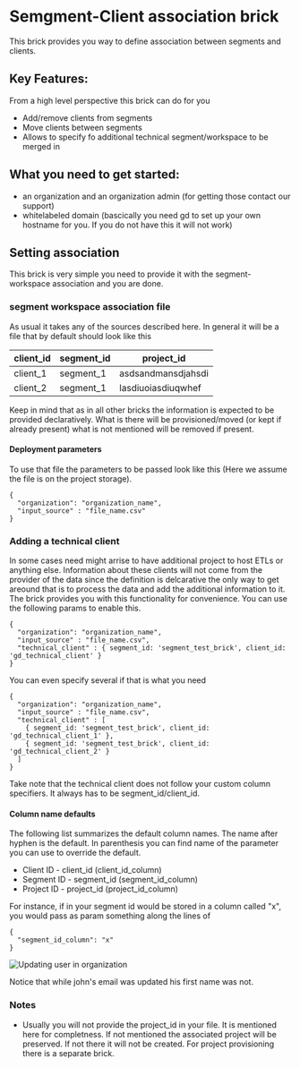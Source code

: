 Semgment-Client association brick
===========
This brick provides you way to define association between segments and clients.

## Key Features:
From a high level perspective this brick can do for you

- Add/remove clients from segments
- Move clients between segments
- Allows to specify fo additional technical segment/workspace to be merged in

## What you need to get started:
- an organization and an organization admin (for getting those contact our support)
- whitelabeled domain (bascically you need gd to set up your own hostname for you. If you do not have this it will not work)


## Setting association

This brick is very simple you need to provide it with the segment-workspace association and you are done. 

### segment workspace association file

As usual it takes any of the sources described here. In general it will be a file that by default should look like this


  client_id   |  segment_id    | project_id         
--------------|----------------|--------------------
  client_1    |   segment_1    | asdsandmansdjahsdi 
  client_2    |   segment_1    | lasdiuoiasdiuqwhef 

Keep in mind that as in all other bricks the information is expected to be provided declaratively. What is there will be provisioned/moved (or kept if already present) what is not mentioned will be removed if present.


#### Deployment parameters

To use that file the parameters to be passed look like this (Here we assume the file is on the project storage). 

  	{
      "organization": "organization_name",
      "input_source" : "file_name.csv"
    }

### Adding a technical client
In some cases need might arrise to have additional project to host ETLs or anything else. Information about these clients will not come from the provider of the data since the definition is delcarative the only way to get areound that is to process the data and add the additional information to it. The brick provides you with this functionality for convenience. You can use the following params to enable this.

  	{
      "organization": "organization_name",
      "input_source" : "file_name.csv",
      "technical_client" : { segment_id: 'segment_test_brick', client_id: 'gd_technical_client' }
    }

You can even specify several if that is what you need

  	{
      "organization": "organization_name",
      "input_source" : "file_name.csv",
      "technical_client" : [
        { segment_id: 'segment_test_brick', client_id: 'gd_technical_client_1' },
        { segment_id: 'segment_test_brick', client_id: 'gd_technical_client_2' }
      ]
    }

Take note that the technical client does not follow your custom column specifiers. It always has to be segment_id/client_id.

#### Column name defaults
The following list summarizes the default column names. The name after hyphen is the default. In parenthesis you can find name of the parameter you can use to override the default.

* Client ID - client_id (client_id_column)
* Segment ID - segment_id (segment_id_column)
* Project ID - project_id (project_id_column)

For instance, if in your segment id would be stored in a column called "x", you would pass as param something along the lines of

    {
      "segment_id_column": "x"
    }

![Updating user in organization](https://www.dropbox.com/s/y5betor6loa6bn3/updating_user_in_org.png?dl=0&raw=1)

Notice that while john's email was updated his first name was not.

### Notes
* Usually you will not provide the project_id in your file. It is mentioned here for completness. If not mentioned the associated project will be preserved. If not there it will not be created. For project provisioning there is a separate brick.

